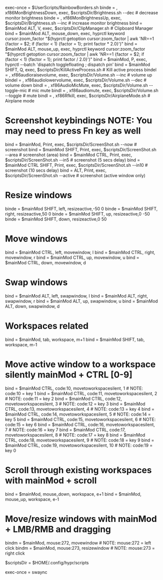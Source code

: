 exec-once = $UserScripts/RainbowBorders.sh
binde = , xf86MonBrightnessDown, exec, $scriptsDir/Brightness.sh --dec # decrease monitor brightness
binde = , xf86MonBrightnessUp, exec, $scriptsDir/Brightness.sh --inc # increase monitor brightness
bind = $mainMod ALT, V, exec, $scriptsDir/ClipManager.sh # Clipboard Manager
bind = $mainMod ALT, mouse_down, exec, hyprctl keyword cursor:zoom_factor "$(hyprctl getoption cursor:zoom_factor | awk 'NR==1 {factor = $2; if (factor < 1) {factor = 1}; print factor * 2.0}')"
bind = $mainMod ALT, mouse_up, exec, hyprctl keyword cursor:zoom_factor "$(hyprctl getoption cursor:zoom_factor | awk 'NR==1 {factor = $2; if (factor < 1) {factor = 1}; print factor / 2.0}')" 
bind = $mainMod, P, exec, hyprctl --batch 'dispatch togglefloating ; dispatch pin'
bind = $mainMod SHIFT, Q, exec, $scriptsDir/KillActiveProcess.sh # Kill active process
bindel = , xf86audioraisevolume, exec, $scriptsDir/Volume.sh --inc # volume up
bindel = , xf86audiolowervolume, exec, $scriptsDir/Volume.sh --dec # volume down
bindl = , xf86AudioMicMute, exec, $scriptsDir/Volume.sh --toggle-mic # mic mute
bindl = , xf86audiomute, exec, $scriptsDir/Volume.sh --toggle # mute
bindl = , xf86Rfkill, exec, $scriptsDir/AirplaneMode.sh # Airplane mode
# Screenshot keybindings NOTE: You may need to press Fn key as well
bind = $mainMod, Print, exec, $scriptsDir/ScreenShot.sh --now  # screenshot
bind = $mainMod SHIFT, Print, exec, $scriptsDir/ScreenShot.sh --area # screenshot (area)
bind = $mainMod CTRL, Print, exec, $scriptsDir/ScreenShot.sh --in5 # screenshot  (5 secs delay)
bind = $mainMod CTRL SHIFT, Print, exec, $scriptsDir/ScreenShot.sh --in10 # screenshot (10 secs delay)
bind = ALT, Print, exec, $scriptsDir/ScreenShot.sh --active # screenshot (active window only)
# Resize windows
binde = $mainMod SHIFT, left, resizeactive,-50 0
binde = $mainMod SHIFT, right, resizeactive,50 0
binde = $mainMod SHIFT, up, resizeactive,0 -50
binde = $mainMod SHIFT, down, resizeactive,0 50

# Move windows
bind = $mainMod CTRL, left, movewindow, l
bind = $mainMod CTRL, right, movewindow, r
bind = $mainMod CTRL, up, movewindow, u
bind = $mainMod CTRL, down, movewindow, d
# Swap windows
bind = $mainMod ALT, left, swapwindow, l
bind = $mainMod ALT, right, swapwindow, r
bind = $mainMod ALT, up, swapwindow, u
bind = $mainMod ALT, down, swapwindow, d
# Workspaces related
bind = $mainMod, tab, workspace, m+1
bind = $mainMod SHIFT, tab, workspace, m-1
# Move active window to a workspace silently mainMod + CTRL [0-9]
bind = $mainMod CTRL, code:10, movetoworkspacesilent, 1 # NOTE: code:10 = key 1
bind = $mainMod CTRL, code:11, movetoworkspacesilent, 2 # NOTE: code:11 = key 2
bind = $mainMod CTRL, code:12, movetoworkspacesilent, 3 # NOTE: code:12 = key 3
bind = $mainMod CTRL, code:13, movetoworkspacesilent, 4 # NOTE: code:13 = key 4
bind = $mainMod CTRL, code:14, movetoworkspacesilent, 5 # NOTE: code:14 = key 5
bind = $mainMod CTRL, code:15, movetoworkspacesilent, 6 # NOTE: code:15 = key 6
bind = $mainMod CTRL, code:16, movetoworkspacesilent, 7 # NOTE: code:16 = key 7
bind = $mainMod CTRL, code:17, movetoworkspacesilent, 8 # NOTE: code:17 = key 8
bind = $mainMod CTRL, code:18, movetoworkspacesilent, 9 # NOTE: code:18 = key 9
bind = $mainMod CTRL, code:19, movetoworkspacesilent, 10 # NOTE: code:19 = key 0
# Scroll through existing workspaces with mainMod + scroll
bind = $mainMod, mouse_down, workspace, e+1
bind = $mainMod, mouse_up, workspace, e-1
# Move/resize windows with mainMod + LMB/RMB and dragging
bindm = $mainMod, mouse:272, movewindow # NOTE: mouse:272 = left click
bindm = $mainMod, mouse:273, resizewindow # NOTE: mouse:273 = right click

$scriptsDir = $HOME/.config/hypr/scripts

exec-once = swaync
